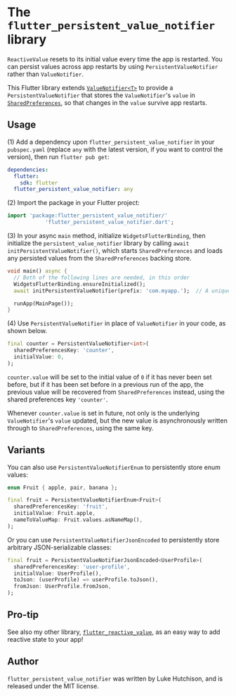 # The `flutter_persistent_value_notifier` library

`ReactiveValue` resets to its initial value every time the app is restarted. You can persist values across app restarts by using `PersistentValueNotifier` rather than `ValueNotifier`.

This Flutter library extends [`ValueNotifier<T>`](https://api.flutter.dev/flutter/foundation/ValueNotifier-class.html) to provide a `PersistentValueNotifier` that stores the `ValueNotifier`'s `value` in [`SharedPreferences`](https://pub.dev/packages/shared_preferences), so that changes in the `value` survive app restarts.

## Usage

(1) Add a dependency upon `flutter_persistent_value_notifier` in your `pubspec.yaml` (replace `any` with the latest version, if you want to control the version), then run `flutter pub get`:

```yaml
dependencies:
  flutter:
    sdk: flutter
  flutter_persistent_value_notifier: any
```

(2) Import the package in your Flutter project:

```dart
import 'package:flutter_persistent_value_notifier/'
            'flutter_persistent_value_notifier.dart';
```

(3) In your async `main` method, initialize `WidgetsFlutterBinding`, then initialize the `persistent_value_notifier` library by calling `await initPersistentValueNotifier()`, which starts `SharedPreferences` and loads any persisted values from the `SharedPreferences` backing store.

```dart
void main() async {
  // Both of the following lines are needed, in this order
  WidgetsFlutterBinding.ensureInitialized();
  await initPersistentValueNotifier(prefix: 'com.myapp.');  // A unique SharedPreferences prefix for your app

  runApp(MainPage());
}
```

(4) Use `PersistentValueNotifier` in place of `ValueNotifier` in your code, as shown below.

```dart
final counter = PersistentValueNotifier<int>(
  sharedPreferencesKey: 'counter',
  initialValue: 0,
);
```

`counter.value` will be set to the initial value of `0` if it has never been set before, but if it has been set before in a previous run of the app, the previous value will be recovered from `SharedPreferences` instead, using the shared preferences key `'counter'`.

Whenever `counter.value` is set in future, not only is the underlying `ValueNotifier`'s `value` updated, but the new value is asynchronously written through to `SharedPreferences`, using the same key.

## Variants

You can also use `PersistentValueNotifierEnum` to persistently store enum values:

```dart
enum Fruit { apple, pair, banana };

final fruit = PersistentValueNotifierEnum<Fruit>(
  sharedPreferencesKey: 'fruit',
  initialValue: Fruit.apple,
  nameToValueMap: Fruit.values.asNameMap(),
);
```

Or you can use `PersistentValueNotifierJsonEncoded` to persistently store arbitrary JSON-serializable classes:

```dart
final fruit = PersistentValueNotifierJsonEncoded<UserProfile>(
  sharedPreferencesKey: 'user-profile',
  initialValue: UserProfile(),
  toJson: (userProfile) => userProfile.toJson(),
  fromJson: UserProfile.fromJson,
);
```

## Pro-tip

See also my other library, [`flutter_reactive_value`](https://github.com/lukehutch/flutter_reactive_value), as an easy way to add reactive state to your app!

## Author

`flutter_persistent_value_notifier` was written by Luke Hutchison, and is released under the MIT license.
